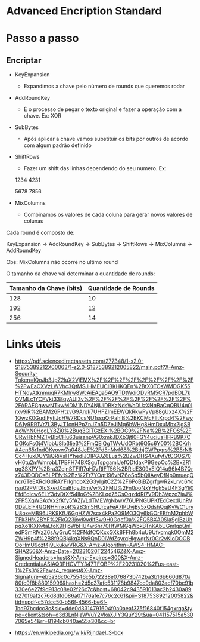 # Advanced Encription Standard

# Passo a passo

## Encriptar
- KeyExpansion
    - Expandimos a chave pelo número de rounds que queremos rodar
- AddRoundKey
    - É o processo de pegar o texto original e fazer a operação com a chave. Ex: XOR
- SubBytes
    - Após aplicar a chave vamos substituir os bits por outros de acordo com algum padrão definido
- ShiftRows 
    - Fazer um shift das linhas dependendo do seu numero. Ex:
    
    1234 4231

    5678 7856
- MixColumns
    - Combinamos os valores de cada coluna para gerar novos valores de colunas

Cada round é composto de:

KeyExpansion -> AddRoundKey -> SubBytes -> ShiftRows -> MixColumns -> AddRoundKey

Obs: MixColumns não ocorre no ultimo round

O tamanho da chave vai determinar a quantidade de rounds:

| Tamanho da Chave (bits) | Quantidade de Rounds |
|-------------------------|-----------------------|
| 128                     | 10                    |
| 192                     | 12                    |
| 256                     | 14                    |

# Links úteis
- https://pdf.sciencedirectassets.com/277348/1-s2.0-S1875389212X00063/1-s2.0-S1875389212005822/main.pdf?X-Amz-Security-Token=IQoJb3JpZ2luX2VjEMX%2F%2F%2F%2F%2F%2F%2F%2F%2F%2FwEaCXVzLWVhc3QtMSJHMEUCIBKHKQEn%2BtX0TOsWMDGK5SHTNqyAtknmuqR7KMlrw8WcAiEAga5AO9TDtWdiODvRM5CR7pdBDL7kOVMLc1YCFVkt338qvAUI3v%2F%2F%2F%2F%2F%2F%2F%2F%2F%2FARAFGgwwNTkwMDM1NDY4NjUiDBKzNdsWoDUzXNqBaCqQBU4q0Irxv9iR%2BAM26PHtzvG9Arqk7UHFZImEEWQkRkwPyVp88gUxz4X%2F1QwzK0GudIFytiJdHW7RDcsNU1ssgQrPahlB%2BKCMcFlltKrpd4%2FwyD61y9RR1Vr7L3ByJT1cnHPpZnJZn5DZeJlMq6bWHg8HmDxuMbx2lgSBAoWnN0HcgLY8Zi0%2Bug3GITGzEXI%2BOC9%2FNa%2B%2FOS%2FURwHbhMZTyBIxCHu63uisanpVG0xmkJDXb3jtI0FGY4uciuaHFRB9K7CDGKoFsGj4VIbbU8lb3Iie3%2FmQEiQgTWvUdORbt6Q5c6Y00%2BCKrhA4en65r1ndOKyovw7g048JcE%2Fd5nMvf68%2BthjGWPpgrs%2B5rN6Cc4HuxDUY9jQRiVsHYhedIJOIPGJZ6Euz%2BZwDHS4XufytVtCGOS70vH6tu2mWmrobLTPBFH74BXSguTspgamIJefQDtdaxP9GepOc%2BxZR1gg3SXPY%2Bra3ZejnSTFlR7qH7zRlFT56%2BRidE309xElQ14u96k4B7Qrz743DODOs6LPEfv%2Bz%2Fr7YOqt196vNZ6oSg5bQliAeyDfNp0mueqQncr6TeEXRclGdRAYFrIghdoX2G3yIgitC2Z%2F6PoBjBZgrfgwR2kLrvc6Ycrsu02PVfDfcSxedXxaBtqvJEmVw%2FMU%2Fn0poNxYHgk5eU4F3gYli0EfdEdIcw6ELY3dvDtXf54lloG%2BKLqd75CsOqzddRi7V9Dh3Vpzo7jaJ%2FP5XqW3AxVx2fKfy5fAZjVLdTMEWgNbwV76UPNGUPKfEdCexdUnRV0DaLElF4GGNHFmxpR%2B3m5HUrcaFeA7IPUvjBy5xQdshQqjKvWC1uryU8oxeMB96JRK9KfU6GgHZW7scx4kPa2Q9MO3Qy6kGOrEBfnM2phbWTFk3H%2BYF%2FkQ23jovKwdIf3w9H0Gqcf0a%2FQ5BXA0SlaSglBzUhpqXo1KXKvtaLfoK9HjoWbHU4w6hr70HfWMGgWbkBTnKAbUGmIqpQnFedP3mRIVzZ6sAyGruC%2FNdfCQKxxGXk8FFh8b4uU9Ufxcmqk0OmM2ZWH9p4f%2B8f9QBj4kqXNs9QoD0lWdZsyrqHlgwqrNr0Gr2vKIoDOOBOoHmU9ozt4j9LkukwVRG&X-Amz-Algorithm=AWS4-HMAC-SHA256&X-Amz-Date=20231020T224546Z&X-Amz-SignedHeaders=host&X-Amz-Expires=300&X-Amz-Credential=ASIAQ3PHCVTY347TFOBP%2F20231020%2Fus-east-1%2Fs3%2Faws4_request&X-Amz-Signature=eb5a36c0c75546c5b72238e076873b742ba3b16b660d870a80fc9f8b88015996&hash=2d5c37afc531178b9847cc9da803acf70bc91b330e6e27f9d913c08e02f26c7c&host=68042c943591013ac2b2430a89b270f6af2c76d8dfd086a07176afe7c76c2c61&pii=S1875389212005822&tid=spdf-c57dcc50-b56f-4566-be6f-1bd97bcdcc3c&sid=dde0d3314791604f0a0aeaf375f16840f154gxrqa&type=client&tsoh=d3d3LnNjaWVuY2VkaXJlY3QuY29t&ua=041157515a5307065e54&rr=8194cb040ae55a30&cc=br

- https://en.wikipedia.org/wiki/Rijndael_S-box
